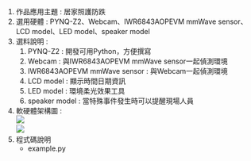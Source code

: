 1. 作品應用主題 : 居家照護防跌
2. 選用硬體 : PYNQ-Z2、Webcam、IWR6843AOPEVM mmWave sensor、LCD model、LED model、speaker model
3. 選料說明 : 
    1. PYNQ-Z2 : 開發可用Python，方便撰寫
    2. Webcam : 與IWR6843AOPEVM mmWave sensor一起偵測環境
    3. IWR6843AOPEVM mmWave sensor : 與Webcam一起偵測環境
    4. LCD model : 顯示時間日期資訊
    5. LED model : 環境柔光效果工具
    6. speaker model : 當特殊事件發生時可以提醒現場人員
4. 軟硬體架構圖 :  <br/>
    ![](https://firebasestorage.googleapis.com/v0/b/fast-mariner-312118.appspot.com/o/picture%2F%E6%8A%95%E5%BD%B1%E7%89%871.jpg?alt=media&token=73e41c2d-2268-49ce-8f65-857ba05ba7f5) 
    <br/>
    ![](https://firebasestorage.googleapis.com/v0/b/fast-mariner-312118.appspot.com/o/picture%2F%E6%8A%95%E5%BD%B1%E7%89%8716.PNG?alt=media&token=95a30569-842e-4a9f-84cc-8ecaf0487ec4)
5. 程式碼說明
    - example.py
